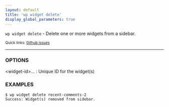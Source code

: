 ```yaml
---
layout: default
title: 'wp widget delete'
display_global_parameters: true
---
```


`wp widget delete` - Delete one or more widgets from a sidebar.

<small>Quick links: <a href="https://github.com/wp-cli/wp-cli/issues?q=is%3Aopen+label%3Acommand%3Awidget-delete+sort%3Aupdated-desc">Github issues</a></small>

<hr />

### OPTIONS

&lt;widget-id&gt;...
: Unique ID for the widget(s)

### EXAMPLES

    $ wp widget delete recent-comments-2
    Success: Widget(s) removed from sidebar.



